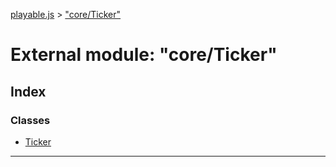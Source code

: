 [playable.js](../README.md) > ["core/Ticker"](../modules/_core_ticker_.md)

# External module: "core/Ticker"

## Index

### Classes

* [Ticker](../classes/_core_ticker_.ticker.md)

---

